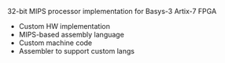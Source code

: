 32-bit MIPS processor implementation for Basys-3 Artix-7 FPGA
- Custom HW implementation
- MIPS-based assembly language
- Custom machine code
- Assembler to support custom langs
